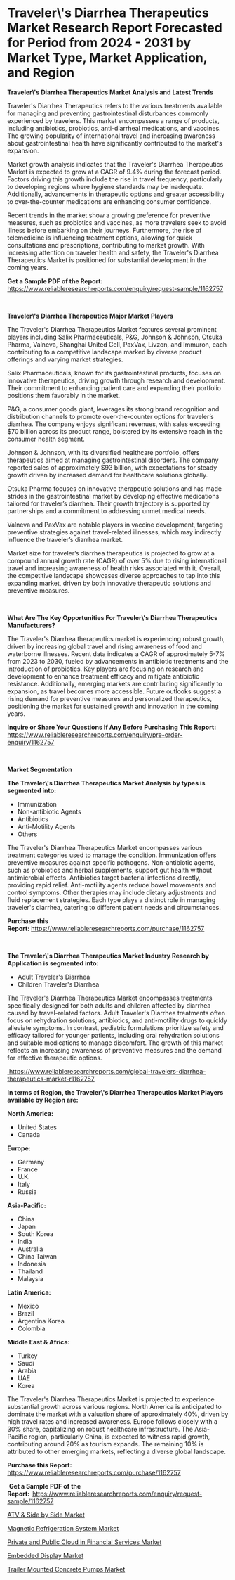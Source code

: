 <p><h1>Traveler\'s Diarrhea Therapeutics Market Research Report Forecasted for Period from 2024 -  2031 by Market Type, Market Application, and Region</h1></p><p><strong>Traveler\'s Diarrhea Therapeutics Market Analysis and Latest Trends</strong></p>
<p><p>Traveler's Diarrhea Therapeutics refers to the various treatments available for managing and preventing gastrointestinal disturbances commonly experienced by travelers. This market encompasses a range of products, including antibiotics, probiotics, anti-diarrheal medications, and vaccines. The growing popularity of international travel and increasing awareness about gastrointestinal health have significantly contributed to the market's expansion.</p><p>Market growth analysis indicates that the Traveler's Diarrhea Therapeutics Market is expected to grow at a CAGR of 9.4% during the forecast period. Factors driving this growth include the rise in travel frequency, particularly to developing regions where hygiene standards may be inadequate. Additionally, advancements in therapeutic options and greater accessibility to over-the-counter medications are enhancing consumer confidence.</p><p>Recent trends in the market show a growing preference for preventive measures, such as probiotics and vaccines, as more travelers seek to avoid illness before embarking on their journeys. Furthermore, the rise of telemedicine is influencing treatment options, allowing for quick consultations and prescriptions, contributing to market growth. With increasing attention on traveler health and safety, the Traveler's Diarrhea Therapeutics Market is positioned for substantial development in the coming years.</p></p>
<p><strong>Get a Sample PDF of the Report:&nbsp;</strong> <a href="https://www.reliableresearchreports.com/enquiry/request-sample/1162757?utm_campaign=32&utm_medium=2&utm_source=Github&utm_content=ia&utm_term=29092024&utm_id=travelers-diarrhea-therapeutics">https://www.reliableresearchreports.com/enquiry/request-sample/1162757</a></p>
<p>&nbsp;</p>
<p><strong>Traveler\'s Diarrhea Therapeutics Major Market Players</strong></p>
<p><p>The Traveler's Diarrhea Therapeutics Market features several prominent players including Salix Pharmaceuticals, P&G, Johnson & Johnson, Otsuka Pharma, Valneva, Shanghai United Cell, PaxVax, Livzon, and Immuron, each contributing to a competitive landscape marked by diverse product offerings and varying market strategies.</p><p>Salix Pharmaceuticals, known for its gastrointestinal products, focuses on innovative therapeutics, driving growth through research and development. Their commitment to enhancing patient care and expanding their portfolio positions them favorably in the market.</p><p>P&G, a consumer goods giant, leverages its strong brand recognition and distribution channels to promote over-the-counter options for traveler’s diarrhea. The company enjoys significant revenues, with sales exceeding $70 billion across its product range, bolstered by its extensive reach in the consumer health segment.</p><p>Johnson & Johnson, with its diversified healthcare portfolio, offers therapeutics aimed at managing gastrointestinal disorders. The company reported sales of approximately $93 billion, with expectations for steady growth driven by increased demand for healthcare solutions globally.</p><p>Otsuka Pharma focuses on innovative therapeutic solutions and has made strides in the gastrointestinal market by developing effective medications tailored for traveler’s diarrhea. Their growth trajectory is supported by partnerships and a commitment to addressing unmet medical needs.</p><p>Valneva and PaxVax are notable players in vaccine development, targeting preventive strategies against travel-related illnesses, which may indirectly influence the traveler’s diarrhea market.</p><p>Market size for traveler’s diarrhea therapeutics is projected to grow at a compound annual growth rate (CAGR) of over 5% due to rising international travel and increasing awareness of health risks associated with it. Overall, the competitive landscape showcases diverse approaches to tap into this expanding market, driven by both innovative therapeutic solutions and preventive measures.</p></p>
<p>&nbsp;</p>
<p><strong>What Are The Key Opportunities For Traveler\'s Diarrhea Therapeutics Manufacturers?</strong></p>
<p><p>The Traveler's Diarrhea therapeutics market is experiencing robust growth, driven by increasing global travel and rising awareness of food and waterborne illnesses. Recent data indicates a CAGR of approximately 5-7% from 2023 to 2030, fueled by advancements in antibiotic treatments and the introduction of probiotics. Key players are focusing on research and development to enhance treatment efficacy and mitigate antibiotic resistance. Additionally, emerging markets are contributing significantly to expansion, as travel becomes more accessible. Future outlooks suggest a rising demand for preventive measures and personalized therapeutics, positioning the market for sustained growth and innovation in the coming years.</p></p>
<p><strong>Inquire or Share Your Questions If Any Before Purchasing This Report:</strong> <a href="https://www.reliableresearchreports.com/enquiry/pre-order-enquiry/1162757?utm_campaign=32&utm_medium=2&utm_source=Github&utm_content=ia&utm_term=29092024&utm_id=travelers-diarrhea-therapeutics">https://www.reliableresearchreports.com/enquiry/pre-order-enquiry/1162757</a></p>
<p>&nbsp;</p>
<p><strong>Market Segmentation</strong></p>
<p><strong>The Traveler\'s Diarrhea Therapeutics Market Analysis by types is segmented into:</strong></p>
<p><ul><li>Immunization</li><li>Non-antibiotic Agents</li><li>Antibiotics</li><li>Anti-Motility Agents</li><li>Others</li></ul></p>
<p><p>The Traveler's Diarrhea Therapeutics Market encompasses various treatment categories used to manage the condition. Immunization offers preventive measures against specific pathogens. Non-antibiotic agents, such as probiotics and herbal supplements, support gut health without antimicrobial effects. Antibiotics target bacterial infections directly, providing rapid relief. Anti-motility agents reduce bowel movements and control symptoms. Other therapies may include dietary adjustments and fluid replacement strategies. Each type plays a distinct role in managing traveler's diarrhea, catering to different patient needs and circumstances.</p></p>
<p><strong>Purchase this Report:&nbsp;</strong><a href="https://www.reliableresearchreports.com/purchase/1162757?utm_campaign=32&utm_medium=2&utm_source=Github&utm_content=ia&utm_term=29092024&utm_id=travelers-diarrhea-therapeutics">https://www.reliableresearchreports.com/purchase/1162757</a></p>
<p>&nbsp;</p>
<p><strong>The Traveler\'s Diarrhea Therapeutics Market Industry Research by Application is segmented into:</strong></p>
<p><ul><li>Adult Traveler's Diarrhea</li><li>Children Traveler's Diarrhea</li></ul></p>
<p><p>The Traveler's Diarrhea Therapeutics Market encompasses treatments specifically designed for both adults and children affected by diarrhea caused by travel-related factors. Adult Traveler's Diarrhea treatments often focus on rehydration solutions, antibiotics, and anti-motility drugs to quickly alleviate symptoms. In contrast, pediatric formulations prioritize safety and efficacy tailored for younger patients, including oral rehydration solutions and suitable medications to manage discomfort. The growth of this market reflects an increasing awareness of preventive measures and the demand for effective therapeutic options.</p></p>
<p><a href="https://www.reliableresearchreports.com/global-travelers-diarrhea-therapeutics-market-r1162757?utm_campaign=32&utm_medium=2&utm_source=Github&utm_content=ia&utm_term=29092024&utm_id=travelers-diarrhea-therapeutics">&nbsp;https://www.reliableresearchreports.com/global-travelers-diarrhea-therapeutics-market-r1162757</a></p>
<p><strong>In terms of Region, the Traveler\'s Diarrhea Therapeutics Market Players available by Region are:</strong></p>
<p>
    <p> <strong> North America: </strong>
        <ul>
            <li>United States</li>
            <li>Canada</li>
        </ul>
        </p> 
    <p> <strong> Europe: </strong>
        <ul>
            <li>Germany</li>
            <li>France</li>
            <li>U.K.</li>
            <li>Italy</li>
            <li>Russia</li>
        </ul>
        </p> 
    <p> <strong> Asia-Pacific: </strong>
        <ul>
            <li>China</li>
            <li>Japan</li>
            <li>South Korea</li>
            <li>India</li>
            <li>Australia</li>
            <li>China Taiwan</li>
            <li>Indonesia</li>
            <li>Thailand</li>
            <li>Malaysia</li>
        </ul>
        </p> 
    <p> <strong> Latin America: </strong>
        <ul>
            <li>Mexico</li>
            <li>Brazil</li>
            <li>Argentina Korea</li>
            <li>Colombia</li>
        </ul>
        </p> 
    <p> <strong> Middle East & Africa: </strong>
        <ul>
            <li>Turkey</li>
            <li>Saudi</li>
            <li>Arabia</li>
            <li>UAE</li>
            <li>Korea</li>
        </ul>
    </p>
    </p>
<p><p>The Traveler's Diarrhea Therapeutics Market is projected to experience substantial growth across various regions. North America is anticipated to dominate the market with a valuation share of approximately 40%, driven by high travel rates and increased awareness. Europe follows closely with a 30% share, capitalizing on robust healthcare infrastructure. The Asia-Pacific region, particularly China, is expected to witness rapid growth, contributing around 20% as tourism expands. The remaining 10% is attributed to other emerging markets, reflecting a diverse global landscape.</p></p>
<p><strong>Purchase this Report: </strong><a href="https://www.reliableresearchreports.com/purchase/1162757?utm_campaign=32&utm_medium=2&utm_source=Github&utm_content=ia&utm_term=29092024&utm_id=travelers-diarrhea-therapeutics">https://www.reliableresearchreports.com/purchase/1162757</a></p>
<p>&nbsp;<strong>Get a Sample PDF of the Report:&nbsp;&nbsp;</strong><a href="https://www.reliableresearchreports.com/enquiry/request-sample/1162757?utm_campaign=32&utm_medium=2&utm_source=Github&utm_content=ia&utm_term=29092024&utm_id=travelers-diarrhea-therapeutics">https://www.reliableresearchreports.com/enquiry/request-sample/1162757</a></p>
<p><strong></strong></p>
<p><p><a href="https://github.com/JavierDDowns/Market-Research-Report-List-1/blob/main/atv-side-by-side-market.md?utm_campaign=32&utm_medium=2&utm_source=Github&utm_content=ia&utm_term=29092024&utm_id=travelers-diarrhea-therapeutics">ATV & Side by Side Market</a></p><p><a href="https://www.linkedin.com/pulse/magnetic-refrigeration-system-market-share-analysis-growth-mi4le?utm_campaign=32&utm_medium=2&utm_source=Github&utm_content=ia&utm_term=29092024&utm_id=travelers-diarrhea-therapeutics">Magnetic Refrigeration System Market</a></p><p><a href="https://github.com/AlbertGonzalez266/Market-Research-Report-List-1/blob/main/private-and-public-cloud-in-financial-services-market.md?utm_campaign=32&utm_medium=2&utm_source=Github&utm_content=ia&utm_term=29092024&utm_id=travelers-diarrhea-therapeutics">Private and Public Cloud in Financial Services Market</a></p><p><a href="https://issuu.com/reportprime-2/docs/embedded-display-market-size-2030.p_4a14d4acf85013?utm_campaign=32&utm_medium=2&utm_source=Github&utm_content=ia&utm_term=29092024&utm_id=travelers-diarrhea-therapeutics">Embedded Display Market</a></p><p><a href="https://www.linkedin.com/pulse/in-depth-analysis-global-trailer-mounted-concrete-pumps-8zhse?utm_campaign=32&utm_medium=2&utm_source=Github&utm_content=ia&utm_term=29092024&utm_id=travelers-diarrhea-therapeutics">Trailer Mounted Concrete Pumps Market</a></p></p>